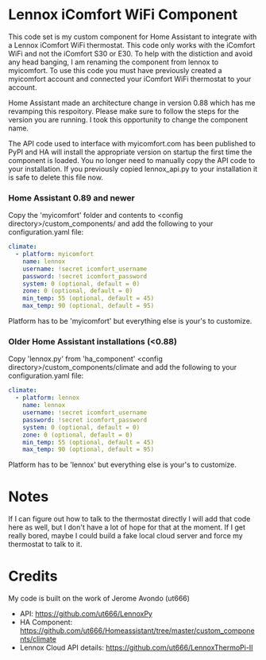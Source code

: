 # Lennox iComfort WiFi Component
This code set is my custom component for Home Assistant to integrate with a Lennox iComfort WiFi thermostat. This code only works with the iComfort WiFi and not the iComfort S30 or E30.  To help with the distiction and avoid any head banging, I am renaming the component from lennox to myicomfort. To use this code you must have previously created a myicomfort account and connected your iComfort WiFi thermostat to your account. 

Home Assistant made an architecture change in version 0.88 which has me revamping this respoitory. Please make sure to follow the steps for the version you are running.  I took this opportunity to change the component name.

The API code used to interface with myicomfort.com has been published to PyPI and HA will install the appropriate version on startup the first time the component is loaded.  You no longer need to manually copy the API code to your installation.  If you previously copied lennox_api.py to your installation it is safe to delete this file now.

### Home Assistant 0.89 and newer
Copy the 'myicomfort' folder and contents to &lt;config directory&gt;/custom_components/ and add the following to your configuration.yaml file:
```yaml
climate:
  - platform: myicomfort
    name: lennox
    username: !secret icomfort_username
    password: !secret icomfort_password
    system: 0 (optional, default = 0)
    zone: 0 (optional, default = 0)
    min_temp: 55 (optional, default = 45)
    max_temp: 90 (optional, default = 95)
```
Platform has to be 'myicomfort' but everything else is your's to customize.

### Older Home Assistant installations (<0.88)
Copy 'lennox.py' from 'ha_component' &lt;config directory&gt;/custom_components/climate and add the following to your configuration.yaml file:
```yaml
climate:
  - platform: lennox
    name: lennox
    username: !secret icomfort_username
    password: !secret icomfort_password
    system: 0 (optional, default = 0)
    zone: 0 (optional, default = 0)
    min_temp: 55 (optional, default = 45)
    max_temp: 90 (optional, default = 95)
```
Platform has to be 'lennox' but everything else is your's to customize.


# Notes
If I can figure out how to talk to the thermostat directly I will add that code here as well, but I don't have a lot of hope for that at the moment.  If I get really bored, maybe I could build a fake local cloud server and force my thermostat to talk to it.


# Credits
My code is built on the work of Jerome Avondo (ut666)
* API: https://github.com/ut666/LennoxPy
* HA Component: https://github.com/ut666/Homeassistant/tree/master/custom_components/climate
* Lennox Cloud API details: https://github.com/ut666/LennoxThermoPi-II
